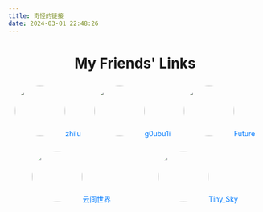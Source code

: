 ```yaml
---
title: 奇怪的链接
date: 2024-03-01 22:48:26
---
```


<style>
    h1 {
        text-align: center;
    }
    .friends-container {
        display: flex;
        flex-wrap: wrap;
        justify-content: space-around;
    }
    .friend {
        margin: 10px;
        text-align: center;
        max-width: 200px;
    }
    .friend img {
        width: 100px;
        height: 100px;
        border-radius: 50%;
        margin-bottom: 10px;
    }
    .friend a {
        color: #007bff;
        text-decoration: none;
        display: block;
    }

</style>

<h1>My Friends' Links</h1>
<div class="friends-container">
    <div class="friend">
        <a href="https://blog.zhilu.cyou" target="_blank">
        <img src="https://cravatar.cn/avatar/13aa912754e6bb5e671f3e6654e4712d?s=120">zhilu</a>
    </div>
    <div class="friend">
        <a href="https://blog.goubuli.online" target="_blank">
        <img src="https://q1.qlogo.cn/g?b=qq&nk=1738327323&s=3">g0ubu1i</a>
    </div>
    <div class="friend">
        <a href="https://future.thisis.host" target="_blank">
        <img src="https://q1.qlogo.cn/g?b=qq&nk=1305969480&s=3" >Future</a>
    </div>
    <div class="friend">
        <a href="https://yunjianworld.fun" target="_blank">
        <img src="https://q1.qlogo.cn/g?b=qq&nk=2098600899&s=3">云间世界</a>
    </div>
    <div class="friend">
        <a href="https://tiny-sky.github.io/" target="_blank">
        <img src="https://q1.qlogo.cn/g?b=qq&nk=1179188517&s=3">Tiny_Sky</a>
    </div>
    <!-- Add more friend links as needed -->
</div>


